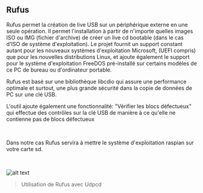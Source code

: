 
Rufus
---
 Rufus permet la création de live USB sur un périphérique externe en une seule opération. 
 Il permet l'installation à partir de n'importe quelles images ISO ou IMG (fichier d'archive) de créer un live cd bootable (dans le cas d'ISO de système d'exploitation).
Le projet fournit un support constant autant pour les nouveaux systèmes d'exploitation
Microsoft, (UEFI compris) que pour les nouvelles distributions Linux, et ajoute
également le support pour le système d'exploitation FreeDOS pré-installé sur certains
modèles de ce PC de bureau ou d'ordinateur portable.
<br>


Rufus est basé sur une bibliothèque libcdio qui assure une performance optimale et
surtout, une plus grande sécurité dans la copie de données de PC sur une clé USB.
<br>


L'outil ajoute également une fonctionnalité: "Vérifier les blocs défectueux" qui
effectue des contrôles sur la clé USB de manière à ce qu'elle ne contienne pas de blocs
défectueux
 
 <br>
 
 Dans notre cas Rufus servira à mettre le système d'exploitation raspian sur votre carte sd.
 
 <br>
 
 ![alt text](https://github.com/Eixa6Info/eixa6_vpn/blob/master/img/Applicatif/2019-05-24%2014_56_51-Rufus%203.5.1497%20(Portable).png)
>Utilisation de Rufus avec Udpcd
 

